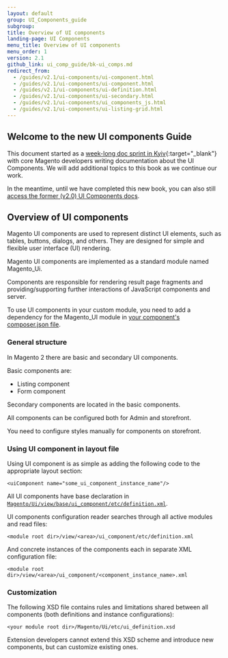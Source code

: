 ```yaml
---
layout: default
group: UI_Components_guide
subgroup:
title: Overview of UI components
landing-page: UI Components
menu_title: Overview of UI components
menu_order: 1
version: 2.1
github_link: ui_comp_guide/bk-ui_comps.md
redirect_from: 
  - /guides/v2.1/ui-components/ui-component.html
  - /guides/v2.1/ui-components/ui-component.html
  - /guides/v2.1/ui-components/ui-definition.html
  - /guides/v2.1/ui-components/ui-secondary.html
  - /guides/v2.1/ui-components/ui_components_js.html
  - /guides/v2.1/ui-components/ui-listing-grid.html
---
```


## Welcome to the new UI components Guide

This document started as a [week-long doc sprint in Kyiv](http://bhmarks.com/blog/ui-components-doc-sprint-hello-kyiv/){:target="_blank"} with core Magento developers writing documentation about the UI Components. We will add additional topics to this book as we continue our work.

In the meantime, until we have completed this new book, you can also still [access the former (v2.0) UI Components docs](http://devdocs.magento.com/guides/v2.0/ui-components/ui-component.html).

## Overview of UI components
Magento UI components are used to represent distinct UI elements, such as tables, buttons, dialogs, and others. They are designed for simple and flexible user interface (UI) rendering.

Magento UI components are implemented as a standard module named Magento_Ui.

Components are responsible for rendering result page fragments and providing/supporting further interactions of JavaScript components and server.

To use UI components in your custom module, you need to add a dependency for the Magento_UI module in [your component's composer.json file]({{page.baseurl}}extension-dev-guide/build/composer-integration.html).


### General structure
In Magento 2 there are basic and secondary UI components.

Basic components are:

* Listing component
* Form component

Secondary components are located in the basic components.

All components can be configured both for Admin and storefront.

<div class="bs-callout bs-callout-info" id="info">
  <p>You need to configure styles manually for components on storefront.</p>
</div>

### Using UI component in layout file

Using UI component is as simple as adding the following code to the appropriate layout section:

`<uiСomponent name="some_ui_component_instance_name"/>`

All UI components have base declaration in [`Magento/Ui/view/base/ui_component/etc/definition.xml`]({{page.baseurl}}ui_comp_guide/concepts/ui_comp_config_flow_concept.html).

UI components configuration reader searches through all active modules and read files:

`<module root dir>/view/<area>/ui_component/etc/definition.xml`

And concrete instances of the components each in separate XML configuration file:

`<module root dir>/view/<area>/ui_component/<component_instance_name>.xml`

### Customization

The following XSD file contains rules and limitations shared between all components (both definitions and instance configurations):

`<your module root dir>/Magento/Ui/etc/ui_definition.xsd`

Extension developers cannot extend this XSD scheme and introduce new components, but can customize existing ones.

